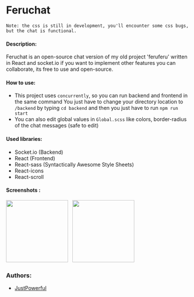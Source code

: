 # Feruchat
`Note: the css is still in development, you'll encounter some css bugs, but the chat is functional.`
#### Description:
Feruchat is an open-source chat version of my old project 'feruferu' written in React and socket.io
if you want to implement other features you can collaborate, its free to use and open-source.

#### How to use: 
- This project uses `concurrently`, so you can run backend and frontend in the same command
You just have to change your directory location to `/backend` by typing `cd backend` and then you just have to run `npm run start`
- You can also edit global values in `Global.scss` like colors, border-radius of the chat messages (safe to edit)


#### Used libraries:
- Socket.io (Backend)
- React (Frontend)
- React-sass (Syntactically Awesome Style Sheets)
- React-icons
- React-scroll

#### Screenshots :
<img src="https://user-images.githubusercontent.com/50250163/125873815-8a9e6425-b78d-40d3-bd34-4e48be57b294.PNG" width="170"/> &nbsp; <img src="https://user-images.githubusercontent.com/50250163/125873953-34fa4c8b-c658-4af9-880a-75069fd9704f.png" width="170"/>

### Authors:
- <a href="https://github.com/JustPowerful">JustPowerful</a>

